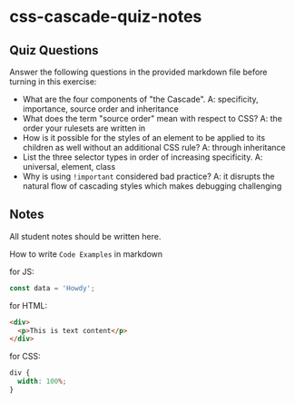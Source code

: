 # css-cascade-quiz-notes

## Quiz Questions

Answer the following questions in the provided markdown file before turning in this exercise:

- What are the four components of "the Cascade".
  A: specificity, importance, source order and inheritance
- What does the term "source order" mean with respect to CSS?
  A: the order your rulesets are written in
- How is it possible for the styles of an element to be applied to its children as well without an additional CSS rule?
  A: through inheritance
- List the three selector types in order of increasing specificity.
  A: universal, element, class
- Why is using `!important` considered bad practice?
  A: it disrupts the natural flow of cascading styles which makes debugging challenging

## Notes

All student notes should be written here.

How to write `Code Examples` in markdown

for JS:

```javascript
const data = 'Howdy';
```

for HTML:

```html
<div>
  <p>This is text content</p>
</div>
```

for CSS:

```css
div {
  width: 100%;
}
```

